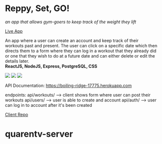 # Reppy, Set, GO!
*an app that allows gym-goers to keep track of the weight they lift*

[Live App](https://reppysetgo.herokuapp.com/dashboard)

An app where a user can create an account and keep track of their
workouts past and present. The user can click on a specific date which then directs them 
to a form where they can log in a workout that they already did or one that they wish to do 
at a future date and can either delete or edit the details later. <br />
**ReactJS, NodeJS, Express, PostgreSQL, CSS**

<img src="https://user-images.githubusercontent.com/53023612/77572179-e8f0ab80-6ea4-11ea-857c-65548d96a7e8.png"/>
<img src="https://user-images.githubusercontent.com/53023612/77571550-ee99c180-6ea3-11ea-8a9f-08a8b978669b.jpg"/>
<img src="https://user-images.githubusercontent.com/53023612/77572010-a4fda680-6ea4-11ea-9f7d-49aef45b7bc4.png"/>

API Documentation: 
https://boiling-ridge-17775.herokuapp.com

endpoints:
api/workouts/ -->  client shows form where user can post their workouts
api/users/ --> user is able to create and account
api/auth/ --> user can log in to account after it's been created

[Client Repo](https://github.com/jennifrmarie/reppysetgo.git)
# quarentv-server
